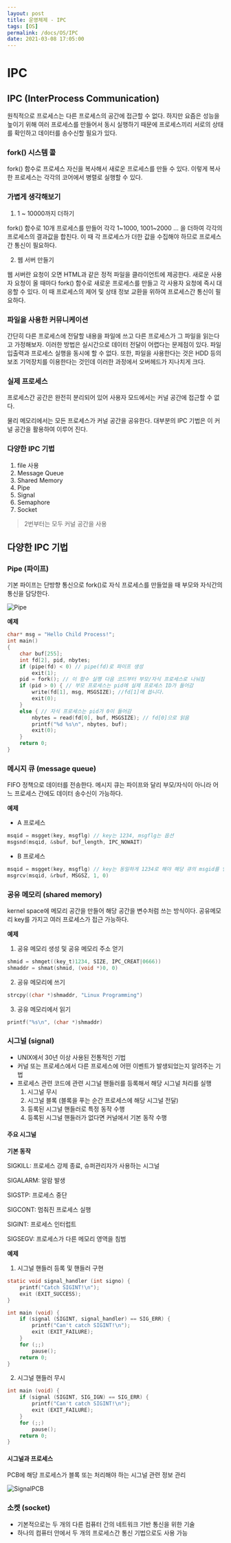 ```yaml
---
layout: post
title: 운영체제 - IPC
tags: [OS]
permalink: /docs/OS/IPC
date: 2021-03-08 17:05:00
---
```


# IPC

## IPC (InterProcess Communication)

원칙적으로 프로세스는 다른 프로세스의 공간에 접근할 수 없다. 하지만 요즘은 성능을 높이기 위해 여러 프로세스를 만들어서 동시 실행하기 때문에 프로세스끼리 서로의 상태를 확인하고 데이터를 송수신할 필요가 있다.

### fork() 시스템 콜

fork() 함수로 프로세스 자신을 복사해서 새로운 프로세스를 만들 수 있다. 이렇게 복사한 프로세스는 각각의 코어에서 병렬로 실행할 수 있다.

### 가볍게 생각해보기

1. 1 ~ 10000까지 더하기

fork() 함수로 10개 프로세스를 만들어 각각 1~1000, 1001~2000 ... 을 더하여 각각의 프로세스의 결과값을 합친다. 이 때 각 프로세스가 더한 값을 수집해야 하므로 프로세스간 통신이 필요하다.

2. 웹 서버 만들기

웹 서버란 요청이 오면 HTML과 같은 정적 파일을 클라이언트에 제공한다. 새로운 사용자 요청이 올 때마다 fork() 함수로 새로운 프로세스를 만들고 각 사용자 요청에 즉시 대응할 수 있다. 이 때 프로세스의 제어 및 상태 정보 교환을 위하여 프로세스간 통신이 필요하다.

### 파일을 사용한 커뮤니케이션

간단히 다른 프로세스에 전달할 내용을 파일에 쓰고 다른 프로세스가 그 파일을 읽는다고 가정해보자. 이러한 방법은 실시간으로 데이터 전달이 어렵다는 문제점이 있다. 파일 입출력과 프로세스 실행을 동시에 할 수 없다. 또한, 파일을 사용한다는 것은 HDD 등의 보조 기억장치를 이용한다는 것인데 이러한 과정에서 오버헤드가 지나치게 크다.

### 실제 프로세스

프로세스간 공간은 완전히 분리되어 있어 사용자 모드에서는 커널 공간에 접근할 수 없다. 

물리 메모리에서는 모든 프로세스가 커널 공간을 공유한다. 대부분의 IPC 기법은 이 커널 공간을 활용하여 이루어 진다.

### 다양한 IPC 기법

1. file 사용
2. Message Queue
3. Shared Memory
4. Pipe
5. Signal
6. Semaphore
7. Socket

> 2번부터는 모두 커널 공간을 사용

## 다양한 IPC 기법

### Pipe (파이프)

기본 파이프는 단방향 통신으로 fork()로 자식 프로세스를 만들었을 때 부모와 자식간의 통신을 담당한다.

![Pipe](https://user-images.githubusercontent.com/52024566/110297923-4db20100-8037-11eb-9682-4cf5ab602084.png)

**예제**

```C
char* msg = "Hello Child Process!";
int main()
{
	char buf[255];
	int fd[2], pid, nbytes;
	if (pipe(fd) < 0) // pipe(fd)로 파이프 생성
		exit(1);
	pid = fork(); // 이 함수 실행 다음 코드부터 부모/자식 프로세스로 나눠짐
	if (pid > 0) { // 부모 프로세스는 pid에 실제 프로세스 ID가 들어감
		write(fd[1], msg, MSGSIZE); //fd[1]에 씁니다.
		exit(0);
	}
	else { // 자식 프로세스는 pid가 0이 들어감
		nbytes = read(fd[0], buf, MSGSIZE); // fd[0]으로 읽음
		printf("%d %s\n", nbytes, buf);
		exit(0);
    }
    return 0;
}
```

### 메시지 큐 (message queue)

FIFO 정책으로 데이터를 전송한다. 메시지 큐는 파이프와 달리 부모/자식이 아니라 어느 프로세스 간에도 데이터 송수신이 가능하다.

**예제**

- A 프로세스

```c
msqid = msgget(key, msgflg) // key는 1234, msgflg는 옵션
msgsnd(msqid, &sbuf, buf_length, IPC_NOWAIT)
```

- B 프로세스

```c
msqid = msgget(key, msgflg) // key는 동일하게 1234로 해야 해당 큐의 msgid를 얻을 수 있음
msgrcv(msqid, &rbuf, MSGSZ, 1, 0)
```

### 공유 메모리 (shared memory)

kernel space에 메모리 공간을 만들어 해당 공간을 변수처럼 쓰는 방식이다. 공유메모리 key를 가지고 여러 프로세스가 접근 가능하다.

**예제**

1. 공유 메모리 생성 및 공유 메모리 주소 얻기

```c
shmid = shmget((key_t)1234, SIZE, IPC_CREAT|0666))
shmaddr = shmat(shmid, (void *)0, 0)
```

2. 공유 메모리에 쓰기

```c
strcpy((char *)shmaddr, "Linux Programming")
```

3. 공유 메모리에서 읽기

```c
printf("%s\n", (char *)shmaddr)
```

### 시그널 (signal)

- UNIX에서 30년 이상 사용된 전통적인 기법
- 커널 또는 프로세스에서 다른 프로세스에 어떤 이벤트가 발생되었는지 알려주는 기법
- 프로세스 관련 코드에 관련 시그널 핸들러를 등록해서 해당 시그널 처리를 실행
  1. 시그널 무시
  2. 시그널 블록 (블록을 푸는 순간 프로세스에 해당 시그널 전달)
  3. 등록된 시그널 핸들러로 특정 동작 수행
  4. 등록된 시그널 핸들러가 없다면 커널에서 기본 동작 수행

#### 주요 시그널

**기본 동작**

SIGKILL: 프로세스 강제 종료, 슈퍼관리자가 사용하는 시그널

SIGALARM: 알람 발생

SIGSTP: 프로세스 중단

SIGCONT: 멈춰진 프로세스 실행

SIGINT: 프로세스 인터럽트

SIGSEGV: 프로세스가 다른 메모리 영역을 침범

**예제**

1. 시그널 핸들러 등록 및 핸들러 구현

```c
static void signal_handler (int signo) {
	printf("Catch SIGINT!\n");
	exit (EXIT_SUCCESS);
}

int main (void) {
	if (signal (SIGINT, signal_handler) == SIG_ERR) {
		printf("Can't catch SIGINT!\n");
		exit (EXIT_FAILURE);
	}
    for (;;)
		pause();
	return 0;
}
```

2. 시그널 핸들러 무시

```c
int main (void) {
    if (signal (SIGINT, SIG_IGN) == SIG_ERR) {
		printf("Can't catch SIGINT!\n");
		exit (EXIT_FAILURE);
	}
	for (;;)
		pause();
	return 0;
}
```

#### 시그널과 프로세스

PCB에 해당 프로세스가 블록 또는 처리해야 하는 시그널 관련 정보 관리

![SignalPCB](https://user-images.githubusercontent.com/52024566/110433135-6f70be00-80f3-11eb-9144-00fb54955f0e.png)

### 소켓 (socket)

- 기본적으로는 두 개의 다른 컴퓨터 간의 네트워크 기반 통신을 위한 기술
- 하나의 컴퓨터 안에서 두 개의 프로세스간 통신 기법으로도 사용 가능